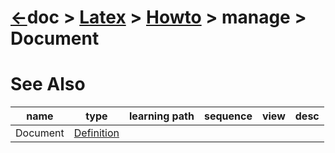 # [&larr;][Repo_Readme]doc > [Latex][Topic_Readme] > [Howto][STopic_List] > manage > Document

[//]: #(Reference)
[Repo_Readme]:   ../../README.md
[Topic_Readme]:  ../README.md
[STopic_List]:   ../list/obj_list.md

[Document_Whatis]:   ../whatis/document_whatis.md

# See Also 

|name|type|learning path|sequence|view|desc|
|-|-|-|-|-|-|
|Document|[Definition][Document_Whatis]|
<br>

